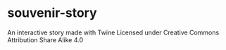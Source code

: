 # souvenir-story
An interactive story made with Twine
Licensed under Creative Commons Attribution Share Alike 4.0
